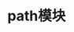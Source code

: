 <!--
 * @Descripttion: 
 * @Author: voanit
 * @Date: 2022-05-16 15:40:16
 * @LastEditors: voanit
 * @LastEditTime: 2022-05-16 15:40:26
-->
# path模块